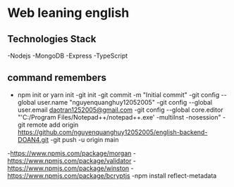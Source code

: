 # Web leaning english

## Technologies Stack

-Nodejs
-MongoDB
-Express
-TypeScript

## command remembers
- npm init or yarn init
-git init
-git commit -m "Initial commit"
-git config --global user.name "nguyenquanghuy12052005"
-git config --global user.email daotran1252005@gmail.com
-git config --global core.editor "'C:/Program Files/Notepad++/notepad++.exe' -multiInst -nosession"
-git remote add origin https://github.com/nguyenquanghuy12052005/english-backend-DOAN4.git
-git push -u origin main

-https://www.npmjs.com/package/morgan
-https://www.npmjs.com/package/validator
-https://www.npmjs.com/package/winston
-https://www.npmjs.com/package/bcryptjs
-npm install reflect-metadata